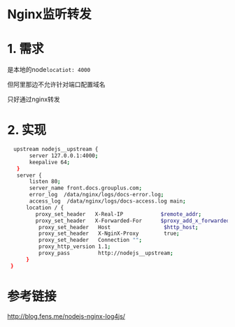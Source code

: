 # Nginx监听转发

# 1. 需求

是本地的node`locatiot: 4000 `

但阿里那边不允许针对端口配置域名

只好通过nginx转发

# 2. 实现

```bash
  upstream nodejs__upstream {
       server 127.0.0.1:4000;
       keepalive 64;
   }
   server {
       listen 80;
       server_name front.docs.grouplus.com;
       error_log  /data/nginx/logs/docs-error.log;
       access_log  /data/nginx/logs/docs-access.log main;
      location / {
         proxy_set_header   X-Real-IP            $remote_addr;
         proxy_set_header   X-Forwarded-For      $proxy_add_x_forwarded_for;
          proxy_set_header   Host                 $http_host;
          proxy_set_header   X-NginX-Proxy        true;
          proxy_set_header   Connection "";
          proxy_http_version 1.1;
          proxy_pass         http://nodejs__upstream;
      }
 }
```

# 参考链接

<http://blog.fens.me/nodejs-nginx-log4js/>
